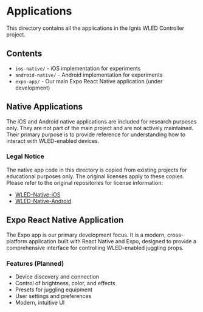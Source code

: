 # Applications

This directory contains all the applications in the Ignis WLED Controller project.

## Contents

- `ios-native/` - iOS implementation for experiments
- `android-native/` - Android implementation for experiments
- `expo-app/` - Our main Expo React Native application (under development)

## Native Applications

The iOS and Android native applications are included for research purposes only. They are not part of the main project and are not actively maintained. Their primary purpose is to provide reference for understanding how to interact with WLED-enabled devices.

### Legal Notice

The native app code in this directory is copied from existing projects for educational purposes only. The original licenses apply to these copies. Please refer to the original repositories for license information:

- [WLED-Native-iOS](https://github.com/Moustachauve/WLED-Native-iOS)
- [WLED-Native-Android](https://github.com/Moustachauve/WLED-Native-Android)

## Expo React Native Application

The Expo app is our primary development focus. It is a modern, cross-platform application built with React Native and Expo, designed to provide a comprehensive interface for controlling WLED-enabled juggling props.

### Features (Planned)

- Device discovery and connection
- Control of brightness, color, and effects
- Presets for juggling equipment
- User settings and preferences
- Modern, intuitive UI 